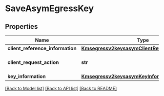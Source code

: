 # SaveAsymEgressKey

## Properties
Name | Type | Description | Notes
------------ | ------------- | ------------- | -------------
**client_reference_information** | [**Kmsegressv2keysasymClientReferenceInformation**](Kmsegressv2keysasymClientReferenceInformation.md) |  | [optional] 
**client_request_action** | **str** | Client request action.  | 
**key_information** | [**Kmsegressv2keysasymKeyInformation**](Kmsegressv2keysasymKeyInformation.md) |  | 

[[Back to Model list]](../README.md#documentation-for-models) [[Back to API list]](../README.md#documentation-for-api-endpoints) [[Back to README]](../README.md)


